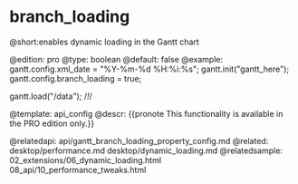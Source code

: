 branch_loading
=============

@short:enables dynamic loading in the Gantt chart
	
@edition: pro
@type: boolean
@default: false
@example:
gantt.config.xml_date = "%Y-%m-%d %H:%i:%s";
gantt.init("gantt_here");
gantt.config.branch_loading = true;
		
gantt.load("/data"); /*!*/

@template:	api_config
@descr:
{{pronote This functionality is available in the PRO edition only.}}

@relatedapi:
	api/gantt_branch_loading_property_config.md
@related:
	desktop/performance.md
	desktop/dynamic_loading.md
@relatedsample:
	02_extensions/06_dynamic_loading.html
	08_api/10_performance_tweaks.html	